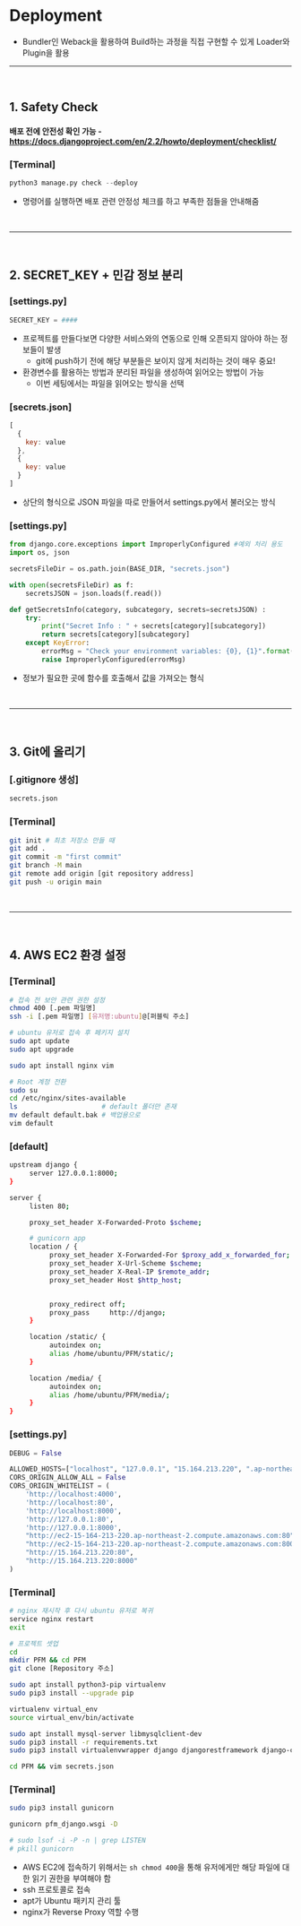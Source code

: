 # Deployment 
>  

* Bundler인 Weback을 활용하여 Build하는 과정을 직접 구현할 수 있게 Loader와 Plugin을 활용

<hr>
<br>

## 1. Safety Check

#### 배포 전에 안전성 확인 가능 - https://docs.djangoproject.com/en/2.2/howto/deployment/checklist/

### [Terminal]
```python
python3 manage.py check --deploy
```
* 명령어를 실행하면 배포 관련 안정성 체크를 하고 부족한 점들을 안내해줌

<br>
<hr>
<br>

## 2. SECRET_KEY + 민감 정보 분리

### [settings.py]
```python
SECRET_KEY = ####
```
* 프로젝트를 만들다보면 다양한 서비스와의 연동으로 인해 오픈되지 않아야 하는 정보들이 발생
  * git에 push하기 전에 해당 부분들은 보이지 않게 처리하는 것이 매우 중요!
* 환경변수를 활용하는 방법과 분리된 파일을 생성하여 읽어오는 방법이 가능
  * 이번 세팅에서는 파일을 읽어오는 방식을 선택

### [secrets.json]
``` js
[
  {
    key: value
  },
  {
    key: value
  }
]
```
* 상단의 형식으로 JSON 파일을 따로 만들어서 settings.py에서 불러오는 방식

### [settings.py]
```python
from django.core.exceptions import ImproperlyConfigured #예외 처리 용도
import os, json

secretsFileDir = os.path.join(BASE_DIR, "secrets.json")

with open(secretsFileDir) as f: 
    secretsJSON = json.loads(f.read())

def getSecretsInfo(category, subcategory, secrets=secretsJSON) :
    try: 
        print("Secret Info : " + secrets[category][subcategory])
        return secrets[category][subcategory]
    except KeyError:
        errorMsg = "Check your environment variables: {0}, {1}".format(category, subcategory)
        raise ImproperlyConfigured(errorMsg)
```
* 정보가 필요한 곳에 함수를 호출해서 값을 가져오는 형식

<br>
<hr>
<br>

## 3. Git에 올리기

### [.gitignore 생성]
```sh
secrets.json
```

### [Terminal]
```sh
git init # 최초 저장소 만들 때
git add . 
git commit -m "first commit" 
git branch -M main              
git remote add origin [git repository address]
git push -u origin main  
```


<br>
<hr>
<br>

## 4. AWS EC2 환경 설정

### [Terminal]
```sh
# 접속 전 보안 관련 권한 설정
chmod 400 [.pem 파일명]
ssh -i [.pem 파일명] [유저명:ubuntu]@[퍼블릭 주소]

# ubuntu 유저로 접속 후 페키지 설치
sudo apt update
sudo apt upgrade

sudo apt install nginx vim

# Root 계정 전환
sudo su
cd /etc/nginx/sites-available
ls                     # default 폴더만 존재
mv default default.bak # 백업용으로
vim default
```

### [default]
```sh
upstream django {
     server 127.0.0.1:8000;
}

server {
     listen 80;

     proxy_set_header X-Forwarded-Proto $scheme;

     # gunicorn app
     location / {
          proxy_set_header X-Forwarded-For $proxy_add_x_forwarded_for;
          proxy_set_header X-Url-Scheme $scheme;
          proxy_set_header X-Real-IP $remote_addr;
          proxy_set_header Host $http_host;


          proxy_redirect off;
          proxy_pass     http://django;
     }

     location /static/ {
          autoindex on;
          alias /home/ubuntu/PFM/static/;
     }

     location /media/ {
          autoindex on;
          alias /home/ubuntu/PFM/media/;
     }
}
```

### [settings.py]
```python
DEBUG = False

ALLOWED_HOSTS=["localhost", "127.0.0.1", "15.164.213.220", ".ap-northeast-2.compute.amazonaws.com"]
CORS_ORIGIN_ALLOW_ALL = False
CORS_ORIGIN_WHITELIST = (
    'http://localhost:4000',
    'http://localhost:80',
    'http://localhost:8000',
    'http://127.0.0.1:80',
    'http://127.0.0.1:8000',
    "http://ec2-15-164-213-220.ap-northeast-2.compute.amazonaws.com:80",
    "http://ec2-15-164-213-220.ap-northeast-2.compute.amazonaws.com:8000",
    "http://15.164.213.220:80",
    "http://15.164.213.220:8000"
)
```

### [Terminal]
```sh
# nginx 재시작 후 다시 ubuntu 유저로 복귀
service nginx restart
exit

# 프로젝트 셋업
cd 
mkdir PFM && cd PFM
git clone [Repository 주소]

sudo apt install python3-pip virtualenv
sudo pip3 install --upgrade pip

virtualenv virtual_env
source virtual_env/bin/activate

sudo apt install mysql-server libmysqlclient-dev
sudo pip3 install -r requirements.txt
sudo pip3 install virtualenvwrapper django djangorestframework django-cors-headers mysqlclient

cd PFM && vim secrets.json


```

### [Terminal]
```sh
sudo pip3 install gunicorn

gunicorn pfm_django.wsgi -D

# sudo lsof -i -P -n | grep LISTEN
# pkill gunicorn
```
* AWS EC2에 접속하기 위해서는 ```sh chmod 400```을 통해 유저에게만 해당 파일에 대한 읽기 권한을 부여해야 함
* ssh 프로토콜로 접속
* apt가 Ubuntu 패키지 관리 툴
* nginx가 Reverse Proxy 역할 수행
